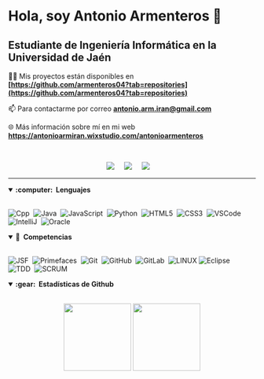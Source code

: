 <h1>Hola, soy Antonio Armenteros 👋</h1>
<h2>Estudiante de Ingeniería Informática en la Universidad de Jaén</h3>

👨‍💻 Mis proyectos están disponibles en **[https://github.com/armenteros04?tab=repositories](https://github.com/armenteros04?tab=repositories)**

📫 Para contactarme por correo **antonio.arm.iran@gmail.com**

🌐 Más información sobre mí en mi web **https://antonioarmiran.wixstudio.com/antonioarmenteros**

<br>

<p align="center">
   <a href="https://www.linkedin.com/in/antonioarmenteros//"><img src="https://img.shields.io/badge/linkedin-%230077B5.svg?&style=for-the-badge&logo=linkedin&logoColor=white" /></a>&nbsp;&nbsp;&nbsp;&nbsp;
   <a href="https://www.instagram.com/antonio_ai04/"><img src="https://img.shields.io/badge/instagram-%23dc2743.svg?&style=for-the-badge&logo=instagram&logoColor=white" /></a>&nbsp;&nbsp;&nbsp;&nbsp;
   <a href="mailto:antonio.arm.iran@gmail.com?subject=Olá%20Bruno%20Tacca"><img src="https://img.shields.io/badge/gmail-%23D14836.svg?&style=for-the-badge&logo=gmail&logoColor=white" /></a>&nbsp;&nbsp;&nbsp;&nbsp;

</p>

<hr/>


<details open>
  <summary><b>:computer: &nbsp;Lenguajes</b></summary>
  <br/>
    
![Cpp](https://img.shields.io/badge/C++-00599C.svg?&style=flat&logo=c%2B%2B&logoColor=white)&nbsp;
![Java](https://img.shields.io/badge/JAVA-007396.svg?&style=flat&logo=java&logoColor=white)&nbsp;
![JavaScript](https://img.shields.io/badge/JAVASCRIPT-323330.svg?&style=flat&logo=javascript&logoColor=%23F7DF1E)&nbsp;
![Python](https://img.shields.io/badge/PYTHON-3776AB.svg?&style=flat&logo=python&logoColor=white)&nbsp;
![HTML5](https://img.shields.io/badge/HTML5-E34F26.svg?&style=flat&logo=html5&logoColor=white)&nbsp;
![CSS3](https://img.shields.io/badge/CSS3-%231572B6.svg?&style=flat&logo=css3&logoColor=white)&nbsp;
![VSCode](https://img.shields.io/badge/VSCODE-007ACC.svg?&style=flat&logo=visual-studio-code)&nbsp;
![IntelliJ](https://img.shields.io/badge/INTELLIJ-000000.svg?&style=flat&logo=intellij-idea)&nbsp;
![Oracle](https://img.shields.io/badge/ORACLE-F80000.svg?&style=flat&logo=oracle&logoColor=white)&nbsp;

</details open>

<details open>
  <summary><b>🔧 &nbsp;Competencias</b></summary>
  <br/>
    
![JSF](https://img.shields.io/badge/JSF-323330.svg?&style=flat&logo=eclipse&logoColor=white)&nbsp;
![Primefaces](https://img.shields.io/badge/PRIMEFACES-039BE5.svg?&style=flat&logoColor=white)&nbsp;
![Git](https://img.shields.io/badge/GIT-%23F05033.svg?&style=flat&logo=git&logoColor=white)&nbsp;
![GitHub](https://img.shields.io/badge/GITHUB-%23121011.svg?&style=flat&logo=github&logoColor=white)&nbsp;
![GitLab](https://img.shields.io/badge/GITLAB-%23181717.svg?&style=flat&logo=gitlab&logoColor=white)&nbsp;
![LINUX](https://img.shields.io/badge/LINUX-FCC624?style=flat-square&logo=linux&logoColor=black)
![Eclipse](https://img.shields.io/badge/ECLIPSE-2C2255.svg?&style=flat&logo=eclipse)&nbsp;
![TDD](https://img.shields.io/badge/TEST%20DD-E34F26.svg?&style=flat&logo=tdd&logoColor=white)&nbsp;
![SCRUM](https://img.shields.io/badge/SCRUM-6DB33F.svg?&style=flat&logo=ddd&logoColor=white)&nbsp;
</details>

<details open>
  <summary><b>:gear: &nbsp;Estadísticas de Github</b></summary>
  <br/>
    <p align="center">
        <img height="137px" src="https://github-readme-stats.vercel.app/api?username=armenteros04&hide_title=true&hide_border=true&show_icons=true&include_all_commits=true&count_private=true&line_height=21&theme=nightowl" /> <img height="137px" src="https://github-readme-stats.vercel.app/api/top-langs/?username=armenteros04&hide=html&hide_title=true&hide_border=true&layout=compact&langs_count=8&theme=nightowl" />
    </p>
</details>







